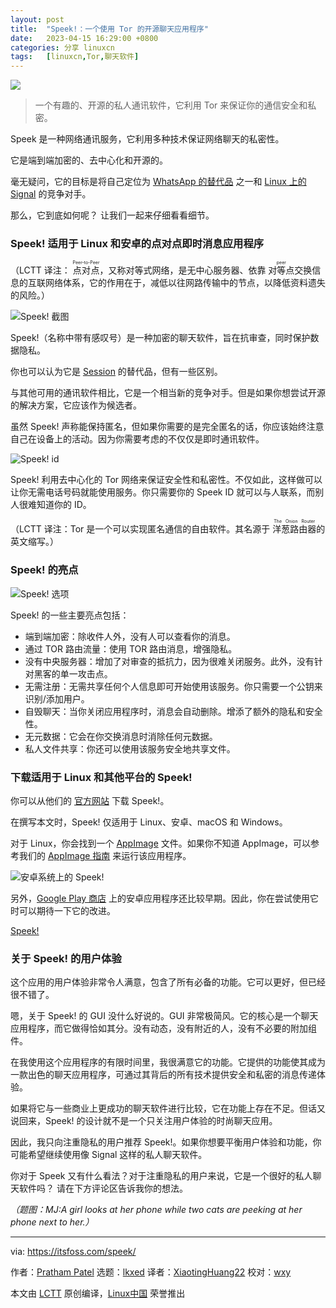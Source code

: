 ```yaml
---
layout: post
title:	"Speek!：一个使用 Tor 的开源聊天应用程序"
date:	2023-04-15 16:29:00 +0800 
categories:	分享 linuxcn 
tags:	[linuxcn,Tor,聊天软件]
---
```



![](/Asserts/Images//attachment/album/202304/15/162817st1ffhth0ov6sz6t.jpg)



> 
> 一个有趣的、开源的私人通讯软件，它利用 Tor 来保证你的通信安全和私密。
> 
> 
> 


Speek 是一种网络通讯服务，它利用多种技术保证网络聊天的私密性。


它是端到端加密的、去中心化和开源的。


毫无疑问，它的目标是将自己定位为 [WhatsApp 的替代品](https://itsfoss.com/private-whatsapp-alternatives/) 之一和 [Linux 上的 Signal](https://itsfoss.com/install-signal-ubuntu/) 的竞争对手。


那么，它到底如何呢？ 让我们一起来仔细看看细节。


### Speek! 适用于 Linux 和安卓的点对点即时消息应用程序


（LCTT 译注： <ruby> 点对点 <rt>  Peer-to-Peer </rt></ruby>，又称对等式网络，是无中心服务器、依靠 <ruby> 对等点 <rt>  peer </rt></ruby> 交换信息的互联网络体系，它的作用在于，减低以往网路传输中的节点，以降低资料遗失的风险。）


![Speek! 截图](/Asserts/Images//attachment/album/202304/15/162947ifezw5qqhjddhene.jpg)


Speek!（名称中带有感叹号）是一种加密的聊天软件，旨在抗审查，同时保护数据隐私。


你也可以认为它是 [Session](https://itsfoss.com/session-messenger/) 的替代品，但有一些区别。


与其他可用的通讯软件相比，它是一个相当新的竞争对手。但是如果你想尝试开源的解决方案，它应该作为候选者。


虽然 Speek! 声称能保持匿名，但如果你需要的是完全匿名的话，你应该始终注意自己在设备上的活动。因为你需要考虑的不仅仅是即时通讯软件。


![Speek! id](/Asserts/Images//attachment/album/202304/15/162919targ66vhz6v3phr8.png)


Speek! 利用去中心化的 Tor 网络来保证安全性和私密性。不仅如此，这样做可以让你无需电话号码就能使用服务。你只需要你的 Speek ID 就可以与人联系，而别人很难知道你的 ID。


（LCTT 译注：Tor 是一个可以实现匿名通信的自由软件。其名源于 <ruby> 洋葱路由器 <rt>  The Onion Router </rt></ruby> 的英文缩写。）


### Speek! 的亮点


![Speek! 选项](/Asserts/Images//attachment/album/202304/15/162919qbqt2tabq1tp2yuz.png)


Speek! 的一些主要亮点包括：


* 端到端加密：除收件人外，没有人可以查看你的消息。
* 通过 TOR 路由流量：使用 TOR 路由消息，增强隐私。
* 没有中央服务器：增加了对审查的抵抗力，因为很难关闭服务。此外，没有针对黑客的单一攻击点。
* 无需注册：无需共享任何个人信息即可开始使用该服务。你只需要一个公钥来识别/添加用户。
* 自毁聊天：当你关闭应用程序时，消息会自动删除。增添了额外的隐私和安全性。
* 无元数据：它会在你交换消息时消除任何元数据。
* 私人文件共享：你还可以使用该服务安全地共享文件。


### 下载适用于 Linux 和其他平台的 Speek!


你可以从他们的 [官方网站](https://speek.network) 下载 Speek!。


在撰写本文时，Speek! 仅适用于 Linux、安卓、macOS 和 Windows。


对于 Linux，你会找到一个 [AppImage](https://itsfoss.com/appimage-interview/) 文件。如果你不知道 AppImage，可以参考我们的 [AppImage 指南](https://itsfoss.com/use-appimage-linux/) 来运行该应用程序。


![安卓系统上的 Speek!](/Asserts/Images//attachment/album/202304/15/162919kpb3emebb2sj7ejb.jpg)


另外，[Google Play 商店](https://play.google.com/store/apps/details?id=com.speek.chat) 上的安卓应用程序还比较早期。因此，你在尝试使用它时可以期待一下它的改进。


[Speek!](https://speek.network/)


### 关于 Speek! 的用户体验


这个应用的用户体验非常令人满意，包含了所有必备的功能。它可以更好，但已经很不错了。


嗯，关于 Speek! 的 GUI 没什么好说的。GUI 非常极简风。它的核心是一个聊天应用程序，而它做得恰如其分。没有动态，没有附近的人，没有不必要的附加组件。


在我使用这个应用程序的有限时间里，我很满意它的功能。它提供的功能使其成为一款出色的聊天应用程序，可通过其背后的所有技术提供安全和私密的消息传递体验。


如果将它与一些商业上更成功的聊天软件进行比较，它在功能上存在不足。但话又说回来，Speek! 的设计就不是一个只关注用户体验的时尚聊天应用。


因此，我只向注重隐私的用户推荐 Speek!。如果你想要平衡用户体验和功能，你可能希望继续使用像 Signal 这样的私人聊天软件。


你对于 Speek 又有什么看法？对于注重隐私的用户来说，它是一个很好的私人聊天软件吗？ 请在下方评论区告诉我你的想法。


*（题图：MJ:A girl looks at her phone while two cats are peeking at her phone next to her.）*




---


via: <https://itsfoss.com/speek/>


作者：[Pratham Patel](https://itsfoss.com/author/pratham/) 选题：[lkxed](https://github.com/lkxed) 译者：[XiaotingHuang22](https://github.com/XiaotingHuang22) 校对：[wxy](https://github.com/wxy)


本文由 [LCTT](https://github.com/LCTT/TranslateProject) 原创编译，[Linux中国](https://linux.cn/) 荣誉推出
